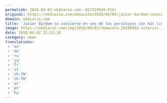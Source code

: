 ```yaml
---
permalink: 2018-04-02-okdiario.com--857319649.html
original: https://okdiario.com/okmacuto/2018/04/03/javier-bardem-convierte-uno-personajes-mas-limitaciones-hora-entrevistarlo-2054459
domain: okdiario.com
title: 'Javier Bardem se convierte en uno de los personajes con más limitaciones a la hora de entrevistarlo'
image: https://okdiario.com/img/2018/04/02/okmacuto-20180402-interior.jpg
date: 2018-04-02 22:33:28
category: news
translations: 
 - 'en'
 - 'de'
 - 'ru'
 - 'ja'
 - 'fr'
 - 'it'
 - 'zh-CN'
 - 'zh-TW'
 - 'ar'
 - 'pt'
 - 'hy'
---
```


